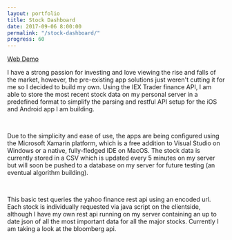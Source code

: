 ```yaml
---
layout: portfolio
title: Stock Dashboard
date: 2017-09-06 8:00:00
permalink: "/stock-dashboard/"
progress: 60
---
```


<a class="button" href="/workspace/iextrading/">
Web Demo
</a>

I have a strong passion for investing and love viewing the rise and falls of the market, however, the
pre-existing app solutions just weren't cutting it for me so I decided to build my own. Using the IEX Trader 
finance API, I am able to store the most recent stock data on my personal server in a predefined format
to simplify the parsing and restful API setup for the iOS and Android app I am building.

<br>

Due to the simplicity and ease of use, the apps are being configured using the Microsoft Xamarin platform,
which is a free addition to Visual Studio on Windows or a native, fully-fledged IDE on MacOS. The stock
data is currently stored in a CSV which is updated every 5 minutes on my server but will soon be pushed to
a database on my server for future testing (an eventual algorithm building).

<br>

This basic test queries the yahoo finance rest api using an encoded url. Each stock is individually requested
via java script on the clientside, although I have my own rest api running on my server containing an up to
date json of all the most important data for all the major stocks. Currently I am taking a look at the bloomberg api.
